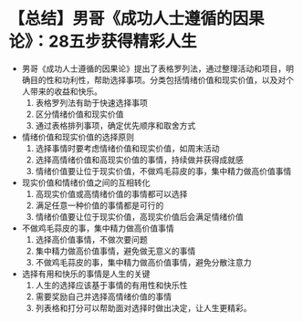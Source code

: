 # 【总结】男哥《成功人士遵循的因果论》：28五步获得精彩人生

-   男哥《成功人士遵循的因果论》提出了表格罗列法，通过整理活动和项目，明确目的性和功利性，帮助选择事项。分类包括情绪价值和现实价值，以及对个人带来的收益和快乐。
    1.  表格罗列法有助于快速选择事项
    2.  区分情绪价值和现实价值
    3.  通过表格排列事项，确定优先顺序和取舍方式
-   情绪价值和现实价值的选择原则
    1.  选择事情时要考虑情绪价值和现实价值，如周末活动
    2.  选择高情绪价值和高现实价值的事情，持续做并获得成就感
    3.  情绪价值要让位于现实价值，不做鸡毛蒜皮的事，集中精力做高价值事情
-   现实价值和情绪价值之间的互相转化
    1.  高现实价值或高情绪价值的事情都可以选择
    2.  满足任意一种价值的事情都是可行的
    3.  情绪价值要让位于现实价值，高现实价值后会满足情绪价值
-   不做鸡毛蒜皮的事，集中精力做高价值事情
    1.  选择高价值事情，不做次要问题
    2.  集中精力做高价值事情，避免做无意义的事情
    3.  不做鸡毛蒜皮的事，集中精力做高价值事情，避免分散注意力
-   选择有用和快乐的事情是人生的关键
    1.  人生的选择应该基于事情的有用性和快乐性
    2.  需要奖励自己并选择高情绪价值的事情
    3.  列表格和打分可以帮助面对选择时做出决定，让人生更精彩。
